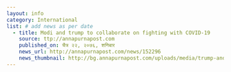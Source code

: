```yaml
---
layout: info
category: International
list: # add news as per date
  - title: Modi and trump to collaborate on fighting with COVID-19
    source: ttp://annapurnapost.com
    published_on: चैत्र २२, २०७६, शनिबार
    news_url: http://annapurnapost.com/news/152296
    news_thumbnail: http://bg.annapurnapost.com/uploads/media/trump-and-modi_20200224073112.jpg
---
```

